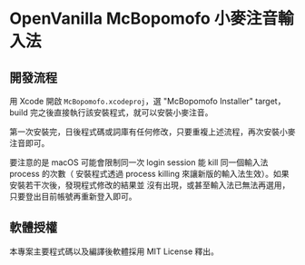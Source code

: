 # OpenVanilla McBopomofo 小麥注音輸入法

## 開發流程

用 Xcode 開啟 `McBopomofo.xcodeproj`，選 "McBopomofo Installer" target，build
完之後直接執行該安裝程式，就可以安裝小麥注音。

第一次安裝完，日後程式碼或詞庫有任何修改，只要重複上述流程，再次安裝小麥注音即可。

要注意的是 macOS 可能會限制同一次 login session 能 kill 同一個輸入法 process 的次數（
安裝程式透過 process killing 來讓新版的輸入法生效）。如果安裝若干次後，發現程式修改的結果並
沒有出現，或甚至輸入法已無法再選用，只要登出目前帳號再重新登入即可。

## 軟體授權

本專案主要程式碼以及編譯後軟體採用 MIT License 釋出。

